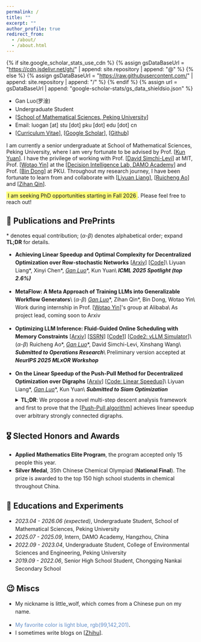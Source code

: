 ```yaml
---
permalink: /
title: ""
excerpt: ""
author_profile: true
redirect_from: 
  - /about/
  - /about.html
---
```


{% if site.google_scholar_stats_use_cdn %}
{% assign gsDataBaseUrl = "https://cdn.jsdelivr.net/gh/" | append: site.repository | append: "@" %}
{% else %}
{% assign gsDataBaseUrl = "https://raw.githubusercontent.com/" | append: site.repository | append: "/" %}
{% endif %}
{% assign url = gsDataBaseUrl | append: "google-scholar-stats/gs_data_shieldsio.json" %}

<style>
ul {
  line-height: 1.5;
}
</style>

<span class='anchor' id='about-me'></span>

- Gan Luo(<font face=STKaiti>罗淦</font>)
- Undergraduate Student
- [[School of Mathematical Sciences, Peking University](https://www.math.pku.edu.cn)]
- Email: luogan [at] stu [dot] pku [dot] edu [dot] cn
- [[Curriculum Vitae](../CV_GanLuo/cv.pdf)], [[Google Scholar](https://scholar.google.com/citations?user=wNnV8vsAAAAJ&hl=en)], [[Github](https://github.com/Luoxiaogan)]

I am currently a senior undergraduate at School of Mathematical Sciences, Peking University, where I am very fortunate to be advised by Prof. [[Kun Yuan](https://kunyuan827.github.io/)]. I have the privilege of working with Prof. [[David Simchi-Levi](https://slevi1.mit.edu)] at MIT, Prof. [[Wotao Yin](https://wotaoyin.mathopt.com)] at the [[Decision Intelligence Lab, DAMO Academy](https://damo.alibaba.com/labs/decision-intelligence)] and Prof. [[Bin Dong](http://faculty.bicmr.pku.edu.cn/~dongbin/)] at PKU. Throughout my research journey, I have been fortunate to learn from and collaborate with [[Liyuan Liang](https://scholar.google.com/citations?user=uPVoCcwAAAAJ&hl=en)], [[Ruicheng Ao](https://www.mit.edu/~aorc/index.html)] and [[Zihan Qin](https://openreview.net/profile?id=~Zihan_Qin5)].

<span style="background-color: #ffff0082; padding: 2px 4px;">I am seeking PhD opportunities starting in Fall 2026</span>. Please feel free to reach out!

<span class='anchor' id='publications'></span>

## 📝 Publications and PrePrints
\* denotes equal contribution; ($\alpha$-$\beta$) denotes alphabetical order; expand **TL;DR** for details.
- **Achieving Linear Speedup and Optimal Complexity for Decentralized Optimization over Row-stochastic Networks** [[Arxiv](https://arxiv.org/abs/2506.04600)] [[Code](https://github.com/Luoxiaogan/ICML2025_project)]\\
Liyuan Liang\*, Xinyi Chen\*, **<u>Gan Luo*</u>**, Kun Yuan\\
**_ICML 2025 Spotlight (top 2.6%)_**

- **MetaFlow: A Meta Approach of Training LLMs into Generalizable Workflow Generators**\\
($\alpha$-$\beta$) **<u>Gan Luo*</u>**, Zihan Qin\*, Bin Dong, Wotao Yin\\
Work during internship in Prof. [[Wotao Yin](https://wotaoyin.mathopt.com)]'s group at Alibaba\\
As project lead, coming soon to Arxiv

- **Optimizing LLM Inference: Fluid-Guided Online Scheduling with Memory Constraints** [[Arxiv](https://arxiv.org/abs/2504.11320)] [[SSRN](https://papers.ssrn.com/sol3/papers.cfm?abstract_id=5195463)] [[Code1](https://github.com/Luoxiaogan/vidur_or)] [[Code2: vLLM Simulator](https://github.com/Luoxiaogan/vllm_simulation)]\\
($\alpha$-$\beta$) Ruicheng Ao\*, **<u>Gan Luo*</u>**, David Simchi-Levi, Xinshang Wang\\
**_Submitted to Operations Research_**\\
Preliminary version accepted at **_NeurIPS 2025 MLxOR Workshop_**

- **On the Linear Speedup of the Push-Pull Method for Decentralized Optimization over Digraphs** [[Arxiv](https://arxiv.org/abs/2506.18075)] [[Code: Linear Speedup](https://github.com/pkumelon/PushPull)]\\
Liyuan Liang\*, **<u>Gan Luo*</u>**, Kun Yuan\\
**_Submitted to Siam Optimization_**
  <details style="margin-top: -0.5em; margin-bottom: 0;"><summary><strong>TL;DR</strong>: We propose a novel multi-step descent analysis framework and first to prove that the [<a href="https://arxiv.org/abs/1810.06653">Push-Pull algorithm</a>] achieves linear speedup over arbitrary strongly connected digraphs.</summary>
  <!-- <br>This is my first research project, started in December 2023, advised by Prof. Kun Yuan and in collaboration with Liyuan Liang, whom I am fortunate to learn from. At first, we wanted to use the [<a href="https://arxiv.org/abs/2312.04928">traditional approach</a>] to analyze the problem, but after several months we found that this would give a non-vanishing noise term in the upper bound. We further found that this was because we first analyzed the single-term noise and then added them together, which motivated us to try a multi-step descent analysis framework, and finally we succeeded at about October 2024. You can see how we clearly analyze the multi-step term in the [<a href="{{ site.baseurl }}/PDFs/new_proof.pdf">notes</a>].<br><br>For the empirical experiments, we struggled when validating the linear speedup properties of neural networks on the MNIST dataset. The challenge was in correctly measuring the gradient norm: we needed to compute the normalized gradient norm by averaging the gradients from all <i>n</i> nodes (where each node computes its gradient on its own batch) and then normalizing by the square root of the total parameter count, rather than using the average of the individual node gradient norms. See the [<a href="https://github.com/pkumelon/PushPull/blob/main/neural_network_experiments/training/training_track_grad_norm.py#L27">implementation</a>]. -->
  <ul>
  <li>This is my first research project, started in December 2023, advised by Prof. Kun Yuan and in collaboration with Liyuan Liang, whom I am fortunate to learn from. At first, we wanted to use the [<a href="https://arxiv.org/abs/2312.04928">traditional approach</a>] to analyze the problem, but after several months we found that this would give a non-vanishing noise term in the upper bound. We further found that this was because we first analyzed the single-term noise and then added them together, which motivated us to try a multi-step descent analysis framework, and finally we succeeded at about October 2024. You can see how we clearly analyze the multi-step term in the [<a href="{{ site.baseurl }}/PDFs/new_proof.pdf">notes</a>].</li>
  <li>For the empirical experiments, we struggled when validating the linear speedup properties of neural networks on the MNIST dataset. The challenge was in correctly measuring the gradient norm: we needed to compute the normalized gradient norm by averaging the gradients from all <i>n</i> nodes (where each node computes its gradient on its own batch) and then normalizing by the square root of the total parameter count, rather than using the average of the individual node gradient norms. See the [<a href="https://github.com/pkumelon/PushPull/blob/main/neural_network_experiments/training/training_track_grad_norm.py#L27">implementation</a>]</li>
  </ul>
  </details>

## 🎖 Slected Honors and Awards
- **Applied Mathematics Elite Program**, the program accepted only 15 people this year.
- **Silver Medal**, 35th Chinese Chemical Olympiad (**National Final**). The prize is awarded to the top 150 high school students in chemical throughout China.
<span class='anchor' id='educations'></span>

## 📖 Educations and Experiments
- *2023.04 - 2026.06 (expected)*, Undergraduate Student, School of Mathematical Sciences, Peking University
- *2025.07 - 2025.09*, Intern, DAMO Academy, Hangzhou, China
- *2022.09 - 2023.04*, Undergraduate Student, College of Environmental Sciences and Engineering, Peking University
- *2019.09 - 2022.06*, Senior High School Student, Chongqing Nankai Secondary School


<span class='anchor' id='miscs'></span>

## 😉 Miscs
- My nickname is little_wolf, which comes from a Chinese pun on my name.
<!-- - My nickname is <span style="background-color: #ffff0082; padding: 2px 4px;">little_wolf</span>, which comes from a Chinese pun on my name. -->
- <span style="color: rgb(99,142,201)">My favorite color is light blue, rgb(99,142,201)</span>.
- I sometimes write blogs on [[Zhihu](https://www.zhihu.com/people/zou-chu-dong-xue-16)].

<!-- <div class="clustrmaps-container" style="width: 300px; height: 180px; overflow: hidden; margin: 1em 0; border: 1px solid #ccc; /* Optional: border helps visualize the container */">
  <script type="text/javascript" id="mapmyvisitors" src="//mapmyvisitors.com/map.js?d=wXhj3VMV8ErHKlAkznvwdiZom4zFOwbyHEAM86vXFIM&cl=ffffff&w=a"></script>
</div> -->